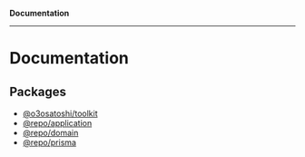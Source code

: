 **Documentation**

***

# Documentation

## Packages

- [@o3osatoshi/toolkit](@o3osatoshi/toolkit/README.md)
- [@repo/application](@repo/application/README.md)
- [@repo/domain](@repo/domain/README.md)
- [@repo/prisma](@repo/prisma/README.md)
